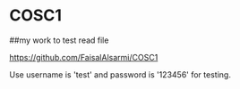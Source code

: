 # COSC1
##my work to test read file

https://github.com/FaisalAlsarmi/COSC1

Use username is 'test' and password is '123456' for testing.